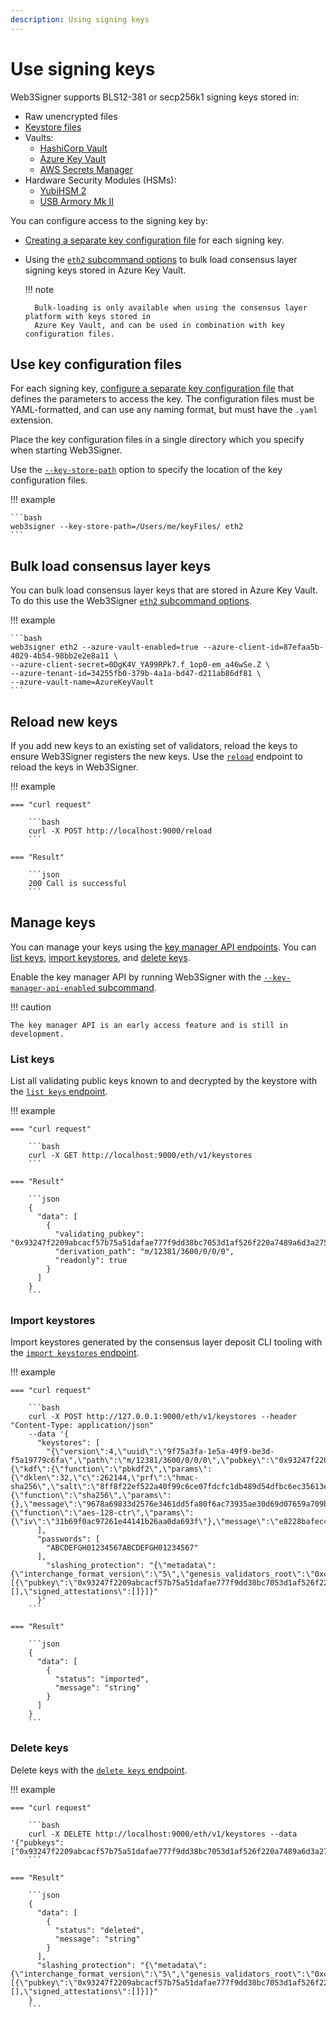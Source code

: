 ```yaml
---
description: Using signing keys
---
```


# Use signing keys

Web3Signer supports BLS12-381 or secp256k1 signing keys stored in:

* Raw unencrypted files
* [Keystore files](https://github.com/ethereum/EIPs/blob/master/EIPS/eip-2335.md)
* Vaults:
    * [HashiCorp Vault](../HowTo/Store-Keys-Vaults/Use-Hashicorp.md)
    * [Azure Key Vault](../HowTo/Store-Keys-Vaults/Use-Azure.md)
    * [AWS Secrets Manager](../HowTo/Store-Keys-Vaults/Use-AWS.md)
* Hardware Security Modules (HSMs):
    * [YubiHSM 2](../HowTo/Store-Keys-HSM/Use-YubiHSM2.md)
    * [USB Armory Mk II](../HowTo/Store-Keys-HSM/Use-USB-Armory.md)

You can configure access to the signing key by:

* [Creating a separate key configuration file] for each signing key.
* Using the [`eth2` subcommand options](../Reference/CLI/CLI-Subcommands.md#eth2) to bulk load
    consensus layer signing keys stored in Azure Key Vault.

    !!! note

        Bulk-loading is only available when using the consensus layer platform with keys stored in
        Azure Key Vault, and can be used in combination with key configuration files.

## Use key configuration files

For each signing key, [configure a separate key configuration file] that defines the parameters
to access the key. The configuration files must be YAML-formatted, and can use any naming format,
but must have the `.yaml` extension.

Place the key configuration files in a single directory which you specify when starting Web3Signer.

Use the [`--key-store-path`](../Reference/CLI/CLI-Syntax.md#key-store-path) option
to specify the location of the key configuration files.

!!! example

    ```bash
    web3signer --key-store-path=/Users/me/keyFiles/ eth2
    ```

## Bulk load consensus layer keys

You can bulk load consensus layer keys that are stored in Azure Key Vault. To do this use the
Web3Signer [`eth2` subcommand options](../Reference/CLI/CLI-Subcommands.md#eth2).

!!! example

    ```bash
    web3signer eth2 --azure-vault-enabled=true --azure-client-id=87efaa5b-4029-4b54-98bb2e2e8a11 \
    --azure-client-secret=0DgK4V_YA99RPk7.f_1op0-em_a46wSe.Z \
    --azure-tenant-id=34255fb0-379b-4a1a-bd47-d211ab86df81 \
    --azure-vault-name=AzureKeyVault
    ```

## Reload new keys

If you add new keys to an existing set of validators, reload the keys to ensure Web3Signer registers the new keys.
Use the [`reload`](https://consensys.github.io/web3signer/web3signer-eth2.html#tag/Reload-Signer-Keys) endpoint to reload the keys in Web3Signer.

!!! example

    === "curl request"

        ```bash
        curl -X POST http://localhost:9000/reload
        ```

    === "Result"

        ```json
        200 Call is successful
        ```

## Manage keys

You can manage your keys using the [key manager API endpoints](https://consensys.github.io/web3signer/web3signer-eth2.html#tag/Keymanager).
You can [list keys](#list-keys), [import keystores](#import-keystores), and [delete keys](#delete-keys).

Enable the key manager API by running Web3Signer with the [`--key-manager-api-enabled` subcommand](../Reference/CLI/CLI-Subcommands.md#key-manager-api-enabled).

!!! caution

    The key manager API is an early access feature and is still in development.

### List keys

List all validating public keys known to and decrypted by the keystore with the [`list keys` endpoint](https://consensys.github.io/web3signer/web3signer-eth2.html#operation/KEYMANAGER_LIST).

!!! example

    === "curl request"

        ```bash
        curl -X GET http://localhost:9000/eth/v1/keystores
        ```

    === "Result"

        ```json
        {
          "data": [
            {
              "validating_pubkey": "0x93247f2209abcacf57b75a51dafae777f9dd38bc7053d1af526f220a7489a6d3a2753e5f3e8b1cfe39b56f43611df74a",
              "derivation_path": "m/12381/3600/0/0/0",
              "readonly": true
            }
          ]
        }
        ```

### Import keystores

Import keystores generated by the consensus layer deposit CLI tooling with the [`import keystores` endpoint](https://consensys.github.io/web3signer/web3signer-eth2.html#operation/KEYMANAGER_IMPORT).

!!! example

    === "curl request"

        ```bash
        curl -X POST http://127.0.0.1:9000/eth/v1/keystores --header "Content-Type: application/json"
        --data '{
          "keystores": [
            "{\"version\":4,\"uuid\":\"9f75a3fa-1e5a-49f9-be3d-f5a19779c6fa\",\"path\":\"m/12381/3600/0/0/0\",\"pubkey\":\"0x93247f2209abcacf57b75a51dafae777f9dd38bc7053d1af526f220a7489a6d3a2753e5f3e8b1cfe39b56f43611df74a\",\"crypto\":{\"kdf\":{\"function\":\"pbkdf2\",\"params\":{\"dklen\":32,\"c\":262144,\"prf\":\"hmac-sha256\",\"salt\":\"8ff8f22ef522a40f99c6ce07fdcfc1db489d54dfbc6ec35613edf5d836fa1407\"},\"message\":\"\"},\"checksum\":{\"function\":\"sha256\",\"params\":{},\"message\":\"9678a69833d2576e3461dd5fa80f6ac73935ae30d69d07659a709b3cd3eddbe3\"},\"cipher\":{\"function\":\"aes-128-ctr\",\"params\":{\"iv\":\"31b69f0ac97261e44141b26aa0da693f\"},\"message\":\"e8228bafec4fcbaca3b827e586daad381d53339155b034e5eaae676b715ab05e\"}}}"
          ],
          "passwords": [
            "ABCDEFGH01234567ABCDEFGH01234567"
          ],
            "slashing_protection": "{\"metadata\":{\"interchange_format_version\":\"5\",\"genesis_validators_root\":\"0xcf8e0d4e9587369b2301d0790347320302cc0943d5a1884560367e8208d920f2\"},\"data\":[{\"pubkey\":\"0x93247f2209abcacf57b75a51dafae777f9dd38bc7053d1af526f220a7489a6d3a2753e5f3e8b1cfe39b56f43611df74a\",\"signed_blocks\":[],\"signed_attestations\":[]}]}"
          }'
        ```

    === "Result"

        ```json
        {
          "data": [
            {
              "status": "imported",
              "message": "string"
            }
          ]
        }
        ```

### Delete keys

Delete keys with the [`delete keys` endpoint](https://consensys.github.io/web3signer/web3signer-eth2.html#operation/KEYMANAGER_DELETE).

!!! example

    === "curl request"

        ```bash
        curl -X DELETE http://localhost:9000/eth/v1/keystores --data '{"pubkeys": ["0x93247f2209abcacf57b75a51dafae777f9dd38bc7053d1af526f220a7489a6d3a2753e5f3e8b1cfe39b56f43611df74a"]}'
        ```

    === "Result"

        ```json
        {
          "data": [
            {
              "status": "deleted",
              "message": "string"
            }
          ],
          "slashing_protection": "{\"metadata\":{\"interchange_format_version\":\"5\",\"genesis_validators_root\":\"0xcf8e0d4e9587369b2301d0790347320302cc0943d5a1884560367e8208d920f2\"},\"data\":[{\"pubkey\":\"0x93247f2209abcacf57b75a51dafae777f9dd38bc7053d1af526f220a7489a6d3a2753e5f3e8b1cfe39b56f43611df74a\",\"signed_blocks\":[],\"signed_attestations\":[]}]}"
        }
        ```

<!-- Link -->
[configure a separate key configuration file]: ../Reference/Key-Configuration-Files.md
[Creating a separate key configuration file]: #using-key-configuration-files
